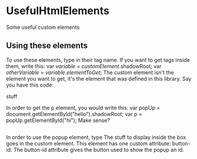 # UsefulHtmlElements
Some useful custom elements
## Using these elements
To use these elements, type in their tag name. If you want to get tags inside them, write this: 
var <em>variable</em> = <em>customElement</em>.shadowRoot; 
var <em>otherVariable</em> = <em>variable</em>.<em>elementToGet</em>;
The custom element isn't the element you want to get, it's the element that was defined in this library.
Say you have this code: <pop-up id="hello"><p id="hi">stuff</p></pop-up>
In order to get the p element, you would write this: 
var popUp = document.getElementById("hello").shadowRoot;
var p = popUp.getElementById("hi");
Make sense?
## <pop-up>
In order to use the popup element, type <pop-up></pop-up> The stuff to display inside the box goes in the custom element. This element has one custom attribute: button-id. The button-id attribute gives the button used to show the popup an id. 
